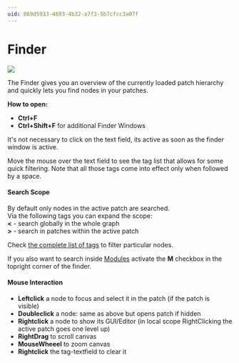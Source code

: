 ```yaml
---
uid: 869d5933-4693-4b32-a7f3-5b7cfcc3a07f
---
```


# Finder


![](~/img/vvvv_Finder2.png "")   



The Finder gives you an overview of the currently loaded patch hierarchy and quickly lets you find nodes in your patches.   

**How to open:**  
* **Ctrl+F**   
* **Ctrl+Shift+F** for additional Finder Windows  

It's not necessary to click on the text field, its active as soon as the finder window is active.   

Move the mouse over the text field to see the tag list that allows for some quick filtering. Note that all those tags come into effect only when followed by a space.  


#### Search Scope
By default only nodes in the active patch are searched.   
Via the following tags you can expand the scope:  
**<** - search globally in the whole graph  
**>** - search in patches within the active patch  

Check [the complete list of tags](xref:2b6364c7-c8a5-4e02-86df-da55f233b5cb#filter-nodes) to filter particular nodes.  

If you also want to search inside [Modules](xref:b66f153a-f7c3-4867-a8c9-bce69861d759#modules) activate the **M** checkbox in the topright corner of the finder.  


#### Mouse Interaction
* **Leftclick** a node to focus and select it in the patch (if the patch is visible)  
* **Doubleclick** a node: same as above but opens patch if hidden  
* **Rightclick** a node to show its GUI/Editor (in local scope RightClicking the active patch goes one level up)  
* **RightDrag** to scroll canvas  
* **MouseWheeel** to zoom canvas  
* **Rightclick** the tag-textfield to clear it  


